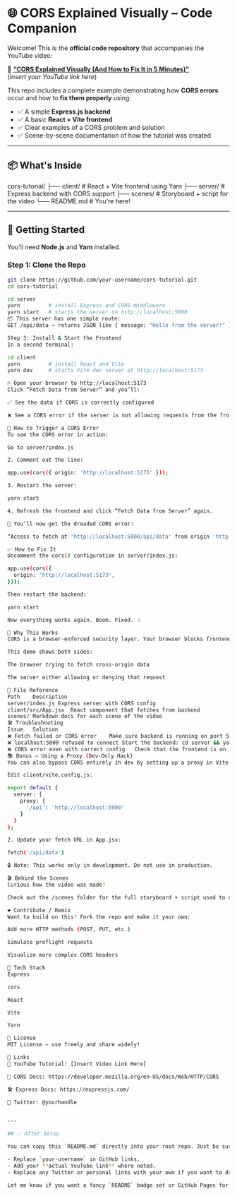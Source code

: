 # 🌐 CORS Explained Visually – Code Companion

Welcome! This is the **official code repository** that accompanies the YouTube video:

🎥 [**“CORS Explained Visually (And How to Fix It in 5 Minutes)”**](#)  
(*Insert your YouTube link here*)

This repo includes a complete example demonstrating how **CORS errors** occur and how to **fix them properly** using:

- ✅ A simple **Express.js backend**
- ✅ A basic **React + Vite frontend**
- ✅ Clear examples of a CORS problem and solution
- ✅ Scene-by-scene documentation of how the tutorial was created

---

## 📦 What's Inside

cors-tutorial/ ├── client/ # React + Vite frontend using Yarn ├── server/ # Express backend with CORS support ├── scenes/ # Storyboard + script for the video └── README.md # You're here!


---

## 🚀 Getting Started

You’ll need **Node.js** and **Yarn** installed.

### Step 1: Clone the Repo

```bash
git clone https://github.com/your-username/cors-tutorial.git
cd cors-tutorial

cd server
yarn         # install Express and CORS middleware
yarn start   # starts the server on http://localhost:5000
📦 This server has one simple route:
GET /api/data → returns JSON like { message: "Hello from the server!" }

Step 3: Install & Start the Frontend
In a second terminal:

cd client
yarn         # install React and Vite
yarn dev     # starts Vite dev server at http://localhost:5173

🖱 Open your browser to http://localhost:5173
Click “Fetch Data from Server” and you’ll:

✅ See the data if CORS is correctly configured

❌ See a CORS error if the server is not allowing requests from the frontend

🔧 How to Trigger a CORS Error
To see the CORS error in action:

Go to server/index.js

2. Comment out the line:

app.use(cors({ origin: 'http://localhost:5173' }));

3. Restart the server:

yarn start

4. Refresh the frontend and click “Fetch Data from Server” again.

🎯 You’ll now get the dreaded CORS error:

“Access to fetch at 'http://localhost:5000/api/data' from origin 'http://localhost:5173' has been blocked by CORS policy…”

✅ How to Fix It
Uncomment the cors() configuration in server/index.js:

app.use(cors({
  origin: 'http://localhost:5173',
}));

Then restart the backend:

yarn start

Now everything works again. Boom. Fixed. 💥

🧠 Why This Works
CORS is a browser-enforced security layer. Your browser blocks frontend apps from making requests to another origin unless the server explicitly allows it.

This demo shows both sides:

The browser trying to fetch cross-origin data

The server either allowing or denying that request

📁 File Reference
Path	Description
server/index.js	Express server with CORS config
client/src/App.jsx	React component that fetches from backend
scenes/	Markdown docs for each scene of the video
🛠 Troubleshooting
Issue	Solution
❌ Fetch failed or CORS error	Make sure backend is running on port 5000 and cors() is configured
❌ localhost:5000 refused to connect	Start the backend: cd server && yarn start
❌ CORS error even with correct config	Check that the frontend is on http://localhost:5173 (Vite default) and update the origin in cors() to match
📚 Bonus – Using a Proxy (Dev-Only Hack)
You can also bypass CORS entirely in dev by setting up a proxy in Vite:

Edit client/vite.config.js:

export default {
  server: {
    proxy: {
      '/api': 'http://localhost:5000'
    }
  }
};

2. Update your fetch URL in App.jsx:

fetch('/api/data')

🔒 Note: This works only in development. Do not use in production.

🎬 Behind the Scenes
Curious how the video was made?

Check out the /scenes folder for the full storyboard + script used to animate and explain each concept in the tutorial. It’s open-source and editable—great if you want to build your own tech explainer content.

❤️ Contribute / Remix
Want to build on this? Fork the repo and make it your own:

Add more HTTP methods (POST, PUT, etc.)

Simulate preflight requests

Visualize more complex CORS headers

🧪 Tech Stack
Express

cors

React

Vite

Yarn

📄 License
MIT License – use freely and share widely!

🔗 Links
🎥 YouTube Tutorial: [Insert Video Link Here]

🧠 CORS Docs: https://developer.mozilla.org/en-US/docs/Web/HTTP/CORS

🛠 Express Docs: https://expressjs.com/

🧵 Twitter: @yourhandle


---

## ✅ After Setup

You can copy this `README.md` directly into your root repo. Just be sure to:

- Replace `your-username` in GitHub links.
- Add your **actual YouTube link** where noted.
- Replace any Twitter or personal links with your own if you want to drive traffic.

Let me know if you want a fancy `README` badge set or GitHub Pages for this repo too!
